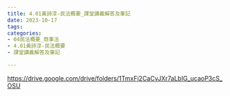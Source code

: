 ```yaml
---
title: 4.01黃詩淳-民法概要_課堂講義解答及筆記
date: 2023-10-17
tags: 
categories:
- 04民法概要_商事法
- 4.01黃詩淳-民法概要
- 課堂講義解答及筆記

---
```

https://drive.google.com/drive/folders/1TmxFj2CaCvJXr7aLbIG_ucaoP3cS_OSU
